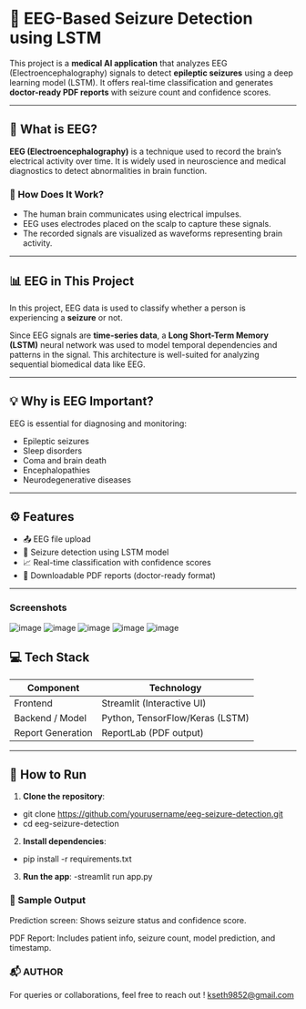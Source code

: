 # 🧠 EEG-Based Seizure Detection using LSTM

This project is a **medical AI application** that analyzes EEG (Electroencephalography) signals to detect **epileptic seizures** using a deep learning model (LSTM). It offers real-time classification and generates **doctor-ready PDF reports** with seizure count and confidence scores.

---

## 📌 What is EEG?

**EEG (Electroencephalography)** is a technique used to record the brain’s electrical activity over time. It is widely used in neuroscience and medical diagnostics to detect abnormalities in brain function.

### 🧬 How Does It Work?
- The human brain communicates using electrical impulses.
- EEG uses electrodes placed on the scalp to capture these signals.
- The recorded signals are visualized as waveforms representing brain activity.

---

## 📊 EEG in This Project

In this project, EEG data is used to classify whether a person is experiencing a **seizure** or not.

Since EEG signals are **time-series data**, a **Long Short-Term Memory (LSTM)** neural network was used to model temporal dependencies and patterns in the signal. This architecture is well-suited for analyzing sequential biomedical data like EEG.

---

## 💡 Why is EEG Important?

EEG is essential for diagnosing and monitoring:
- Epileptic seizures
- Sleep disorders
- Coma and brain death
- Encephalopathies
- Neurodegenerative diseases

---

## ⚙️ Features

- 📤 EEG file upload
- 🤖 Seizure detection using LSTM model
- 📈 Real-time classification with confidence scores
- 📄 Downloadable PDF reports (doctor-ready format)

---
### Screenshots
![image](https://github.com/user-attachments/assets/b69f082b-36d5-4b18-9b3a-76d5cae184b5)
![image](https://github.com/user-attachments/assets/cd11ecea-fe62-47c4-9698-92da20d60284)
![image](https://github.com/user-attachments/assets/5afce8dc-b467-478b-8098-9c24401bdb82)
![image](https://github.com/user-attachments/assets/c6550a59-a9f8-4b90-ae4d-759c2279cdec)
![image](https://github.com/user-attachments/assets/ff9e7b17-e5c7-4bf5-9af2-82bcd2948fc1)

## 💻 Tech Stack

| Component        | Technology               |
|------------------|---------------------------|
| Frontend         | Streamlit (Interactive UI)|
| Backend / Model  | Python, TensorFlow/Keras (LSTM) |
| Report Generation| ReportLab (PDF output)    |

---

## 🚀 How to Run

1. **Clone the repository**:
  - git clone https://github.com/yourusername/eeg-seizure-detection.git
  - cd eeg-seizure-detection


2. **Install dependencies**:

  - pip install -r requirements.txt


3. **Run the app**:
  -streamlit run app.py

### 📂 Sample Output
Prediction screen: Shows seizure status and confidence score.

PDF Report: Includes patient info, seizure count, model prediction, and timestamp.



### 📬 AUTHOR
For queries or collaborations, feel free to reach out !
kseth9852@gmail.com










